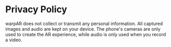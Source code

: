 # Privacy Policy

warpAR does not collect or transmit any personal information. All captured images and audio are kept on your device. The phone's cameras are only used to create the AR experience, while audio is only used when you record a video.
